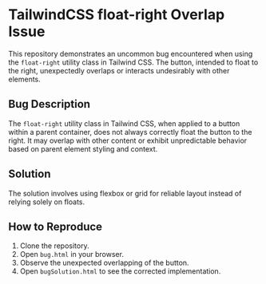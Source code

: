 # TailwindCSS float-right Overlap Issue

This repository demonstrates an uncommon bug encountered when using the `float-right` utility class in Tailwind CSS. The button, intended to float to the right, unexpectedly overlaps or interacts undesirably with other elements.

## Bug Description

The `float-right` utility class in Tailwind CSS, when applied to a button within a parent container, does not always correctly float the button to the right. It may overlap with other content or exhibit unpredictable behavior based on parent element styling and context.

## Solution

The solution involves using flexbox or grid for reliable layout instead of relying solely on floats.

## How to Reproduce

1. Clone the repository.
2. Open `bug.html` in your browser.
3. Observe the unexpected overlapping of the button.
4. Open `bugSolution.html` to see the corrected implementation.